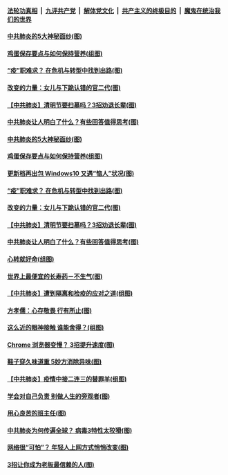 ####  [法轮功真相](../../../../basic/blob/master/README.md?t=03311755) &nbsp;|&nbsp; [九评共产党](../../../../9ping.md/blob/master/README.md?t=03311755) &nbsp;|&nbsp; [解体党文化](../../../../jtdwh.md/blob/master/README.md?t=03311755)  &nbsp;|&nbsp; [共产主义的终极目的](../../../../gczydzjmd.md/blob/master/README.md?t=03311755) &nbsp;|&nbsp; [魔鬼在统治我们的世界](../../../../mgztzwmdsj.md/blob/master/README.md?t=03311755) 

#### [中共肺炎的5大神秘面纱(图)](../pages/p8/928093.md?t=03311755) 

#### [鸡蛋保存要点与如何保持营养(组图)](../pages/p8/927626.md?t=03311755) 

#### [“疫”职难求？ 在危机与转型中找到出路(图)](../pages/p8/928006.md?t=03311755) 

#### [改变的力量：女儿与下跪认错的官二代(图)](../pages/p8/924925.md?t=03311755) 

#### [【中共肺炎】清明节要扫墓吗？3招劝退长辈(图)](../pages/p8/927615.md?t=03311755) 

#### [中共肺炎让人明白了什么？有些回答值得思考(图)](../pages/p8/927992.md?t=03311755) 

#### [中共肺炎的5大神秘面纱(图)](../pages/p8/928093.md?t=03311755) 

#### [鸡蛋保存要点与如何保持营养(组图)](../pages/p8/927626.md?t=03311755) 

#### [更新档再出包 Windows10 又遇“恼人”状况(图)](../pages/p8/928027.md?t=03311755) 

#### [“疫”职难求？ 在危机与转型中找到出路(图)](../pages/p8/928006.md?t=03311755) 

#### [改变的力量：女儿与下跪认错的官二代(图)](../pages/p8/924925.md?t=03311755) 

#### [【中共肺炎】清明节要扫墓吗？3招劝退长辈(图)](../pages/p8/927615.md?t=03311755) 

#### [中共肺炎让人明白了什么？有些回答值得思考(图)](../pages/p8/927992.md?t=03311755) 

#### [心转就好命(组图)](../pages/p8/927836.md?t=03311755) 

#### [世界上最便宜的长寿药－不生气(图)](../pages/p8/927604.md?t=03311755) 

#### [【中共肺炎】遭到隔离和检疫的应对之道(组图)](../pages/p8/927827.md?t=03311755) 

#### [方孝儒：心存敬畏 行有所止(图)](../pages/p8/927618.md?t=03311755) 

#### [这么近的眼神接触 谁能舍得？(组图)](../pages/p8/927825.md?t=03311755) 

#### [Chrome 浏览器变慢？ 3招提升速度(图)](../pages/p8/927824.md?t=03311755) 

#### [鞋子穿久味道重 5妙方消除异味(图)](../pages/p8/927774.md?t=03311755) 

#### [【中共肺炎】疫情中接二连三的替罪羊(组图)](../pages/p8/927573.md?t=03311755) 

#### [学会对自己负责 别做人生的旁观者(图)](../pages/p8/927599.md?t=03311755) 

#### [用心良苦的班主任(图)](../pages/p8/927693.md?t=03311755) 

#### [中共肺炎为何传遍全球？ 病毒3特性太狡猾(图)](../pages/p8/927690.md?t=03311755) 

#### [网络很“可怕”？ 年轻人上网方式悄悄改变(图)](../pages/p8/927593.md?t=03311755) 

#### [3招让你成为老板最信赖的人(图)](../pages/p8/927616.md?t=03311755) 


